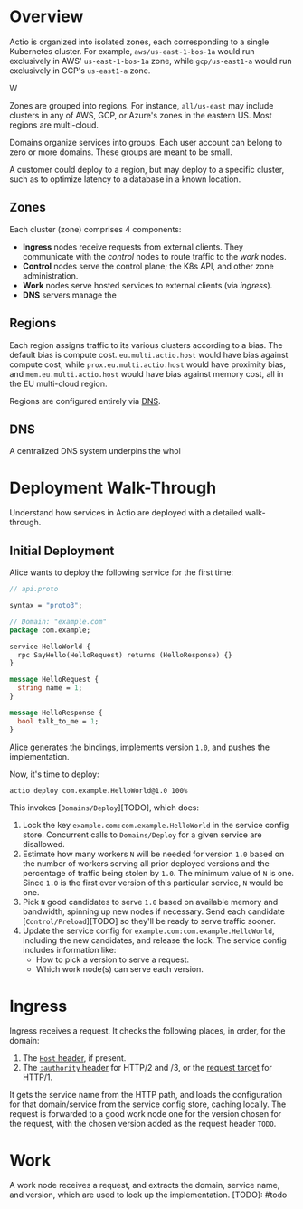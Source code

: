 # Overview

Actio is organized into isolated zones,
each corresponding to a single Kubernetes cluster.
For example, `aws/us-east-1-bos-1a`
would run exclusively in AWS' `us-east-1-bos-1a` zone,
while `gcp/us-east1-a`
would run exclusively in GCP's `us-east1-a` zone.

W

Zones are grouped into regions.
For instance, `all/us-east`
may include clusters in any of AWS, GCP, or Azure's zones in the eastern US.
Most regions are multi-cloud.

Domains organize services into groups.
Each user account can belong to zero or more domains.
These groups are meant to be small.

A customer could deploy to a region,
but may deploy to a specific cluster,
such as to optimize latency to a database in a known location.

## Zones

Each cluster (zone) comprises 4 components:

- **Ingress** nodes receive requests from external clients.
  They communicate with the *control* nodes
  to route traffic to the *work* nodes.
- **Control** nodes serve the control plane;
  the K8s API, and other zone administration.
- **Work** nodes serve hosted services to external clients
  (via *ingress*).
- **DNS** servers manage the

## Regions

Each region assigns traffic to its various clusters
according to a bias.
The default bias is compute cost.
`eu.multi.actio.host` would have bias against compute cost,
while `prox.eu.multi.actio.host` would have proximity bias,
and `mem.eu.multi.actio.host` would have bias against memory cost,
all in the EU multi-cloud region.

Regions are configured entirely via [DNS](#dns).

## DNS

A centralized DNS system underpins the whol

# Deployment Walk-Through

Understand how services in Actio are deployed
with a detailed walk-through.

## Initial Deployment

Alice wants to deploy the following service for the first time:

```proto
// api.proto

syntax = "proto3";

// Domain: "example.com"
package com.example;

service HelloWorld {
  rpc SayHello(HelloRequest) returns (HelloResponse) {}
}

message HelloRequest {
  string name = 1;
}

message HelloResponse {
  bool talk_to_me = 1;
}
```

Alice generates the bindings,
implements version `1.0`,
and pushes the implementation.

Now, it's time to deploy:

```bash
actio deploy com.example.HelloWorld@1.0 100%
```

This invokes [`Domains/Deploy`][TODO], which does:

1. Lock the key `example.com:com.example.HelloWorld` in the service config store.
   Concurrent calls to `Domains/Deploy` for a given service are disallowed.
2. Estimate how many workers `N` will be needed for version `1.0`
   based on the number of workers serving all prior deployed versions
   and the percentage of traffic being stolen by `1.0`.
   The minimum value of `N` is one.
   Since `1.0` is the first ever version of this particular service,
   `N` would be one.
3. Pick `N` good candidates to serve `1.0`
   based on available memory and bandwidth,
   spinning up new nodes if necessary.
   Send each candidate [`Control/Preload`][TODO]
   so they'll be ready to serve traffic sooner.
4. Update the service config for `example.com:com.example.HelloWorld`,
   including the new candidates, and release the lock.
   The service config includes information like:
   - How to pick a version to serve a request.
   - Which work node(s) can serve each version.

# Ingress

Ingress receives a request.
It checks the following places, in order, for the domain:

1. The [`Host` header], if present.
2. The [`:authority` header] for HTTP/2 and /3,
   or the [request target] for HTTP/1.

[`Host` header]: https://developer.mozilla.org/en-US/docs/Web/HTTP/Headers/host
[`:authority` header]: https://github.com/grpc/grpc/blob/master/doc/PROTOCOL-HTTP2.md#protocol
[request target]: https://developer.mozilla.org/en-US/docs/Web/HTTP/Messages#request_line

It gets the service name from the HTTP path,
and loads the configuration for that domain/service from the service config store,
caching locally.
The request is forwarded to a good work node one
for the version chosen for the request,
with the chosen version added as the request header `TODO`.

# Work

A work node receives a request,
and extracts the domain, service name, and version,
which are used to look up the implementation.
[TODO]: #todo
